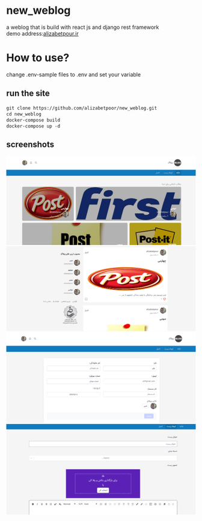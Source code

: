 # new_weblog
a weblog that is build with react js and django rest framework <br />
demo address:[alizabetpour.ir](http://alizabetpour.ir "وبلاگ")
# How to use?
change .env-sample files to .env and set your variable
## run the site
```
git clone https://github.com/alizabetpoor/new_weblog.git
cd new_weblog
docker-compose build
docker-compose up -d
```
## screenshots
![home page](/screenshots/home1.png)
![home page](/screenshots/home2.png)
![personalinfo page](/screenshots/personalinfo.png)
![newpost page](/screenshots/newpost.png)
